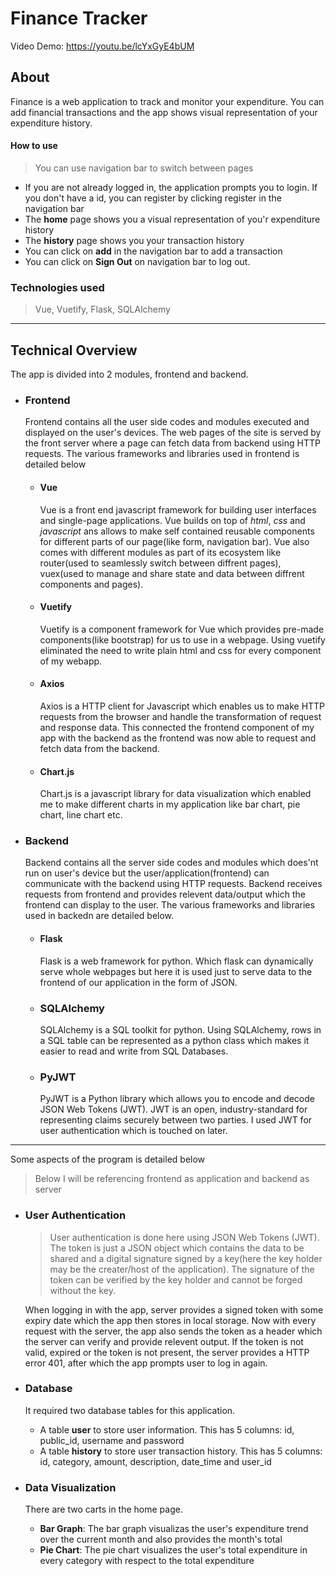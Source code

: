 # Finance Tracker

Video Demo: <https://youtu.be/lcYxGyE4bUM>

## About

Finance is a web application to track and monitor your expenditure. You can add financial transactions and the app shows visual representation of your expenditure history.

#### How to use

> You can use navigation bar to switch between pages

* If you are not already logged in, the application prompts you to login. If you don't have a id, you can register by clicking register in the navigation bar
* The __home__ page shows you a visual representation of you'r expenditure history
* The __history__ page shows you your transaction history
* You can click on __add__ in the navigation bar to add a transaction
* You can click on __Sign Out__ on navigation bar to log out.

### Technologies used

> Vue, Vuetify, Flask, SQLAlchemy

___

## Technical Overview

The app is divided into 2 modules, frontend and backend.

* ### __Frontend__

  Frontend contains all the user side codes and modules executed and displayed on the user's devices. The web pages of the site is served by the front server where a page can fetch data from backend using HTTP requests. The various frameworks and libraries used in frontend is detailed below

  * #### __Vue__

    Vue is a front end javascript framework for building user interfaces and single-page applications. Vue builds on top of _html_, _css_ and _javascript_ ans allows to make self contained reusable components for different parts of our page(like form, navigation bar). Vue also comes with different modules as part of its ecosystem like router(used to seamlessly switch between diffrent pages), vuex(used to manage and share state and data between diffrent components and pages).
  
  * #### __Vuetify__

    Vuetify is a component framework for Vue which provides pre-made components(like bootstrap) for us to use in a webpage. Using vuetify eliminated the need to write plain html and css for every component of my webapp.

  * #### __Axios__

    Axios is a HTTP client for Javascript which enables us to make HTTP requests from the browser and handle the transformation of request and response data. This connected the frontend component of my app with the backend as the frontend was now able to request and fetch data from the backend.

  * #### __Chart.js__

    Chart.js is a javascript library for data visualization which enabled me to make different charts in my application like bar chart, pie chart, line chart etc.

* ### __Backend__

  Backend contains all the server side codes and modules which does'nt run on user's device but the user/application(frontend) can communicate with the backend using HTTP requests. Backend receives requests from frontend and provides relevent data/output which the frontend can display to the user. The various frameworks and libraries used in backedn are detailed below.

  * #### __Flask__

    Flask is a web framework for python. Which flask can dynamically serve whole webpages but here it is used just to serve data to the frontend of our application in the form of JSON.

  * ### __SQLAlchemy__

    SQLAlchemy is a SQL toolkit for python. Using SQLAlchemy, rows in a SQL table can be represented as a python class which makes it easier to read and write from SQL Databases.

  * ### __PyJWT__

    PyJWT is a Python library which allows you to encode and decode JSON Web Tokens (JWT). JWT is an open, industry-standard for representing claims securely between two parties. I used JWT for user authentication which is touched on later.

___

Some aspects of the program is detailed below
> Below I will be referencing frontend as application and backend as server

* ### __User Authentication__

  >User authentication is done here using JSON Web Tokens (JWT). The token is just a JSON object which contains the data to be shared and a digital signature signed by a key(here the key holder may be the creater/host of the application). The signature of the token can be verified by the key holder and cannot be forged without the key.

  When logging in with the app, server provides a signed token with some expiry date which the app then stores in local storage. Now with every request with the server, the app also sends the token as a header which the server can verify and provide relevent output. If the token is not valid, expired or the token is not present, the server provides a HTTP error 401, after which the app prompts user to log in again.

* ### __Database__
  
  It required two database tables for this application.

  * A table __user__ to store user information. This has 5 columns: id, public_id, username and password
  * A table __history__ to store user transaction history. This has 5 columns: id, category, amount, description, date_time and user_id

* ### __Data Visualization__

  There are two carts in the home page.

  * __Bar Graph__:
    The bar graph visualizas the user's expenditure trend over the current month and also provides the month's total
  * __Pie Chart__:
    The pie chart visualizes the user's total expenditure in every category with respect to the total expenditure
